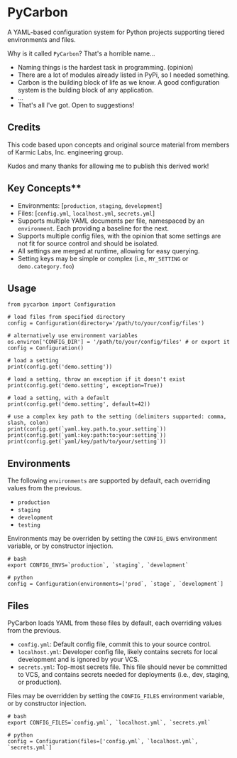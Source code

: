 # PyCarbon

A YAML-based configuration system for Python projects supporting tiered environments and files.

Why is it called `PyCarbon`? That's a horrible name...

* Naming things is the hardest task in programming. (opinion)
* There are a lot of modules already listed in PyPi, so I needed something.
* Carbon is the building block of life as we know. A good configuration system is the bulding block of any application.
* ...
* That's all I've got. Open to suggestions!

## Credits

This code based upon concepts and original source material from members of Karmic Labs, Inc. engineering group. 

Kudos and many thanks for allowing me to publish this derived work!

## Key Concepts**

* Environments: [`production`, `staging`, `development`]
* Files: [`config.yml`, `localhost.yml`, `secrets.yml`]
* Supports multiple YAML documents per file, namespaced by an `environment`. Each providing a baseline for the next.
* Supports multiple config files, with the opinion that some settings are not fit for source control and should be isolated.
* All settings are merged at runtime, allowing for easy querying.
* Setting keys may be simple or complex (i.e., `MY_SETTING` or `demo.category.foo`)

## Usage

```
from pycarbon import Configuration

# load files from specified directory
config = Configuration(directory='/path/to/your/config/files')

# alternatively use environment variables
os.environ['CONFIG_DIR'] = '/path/to/your/config/files' # or export it
config = Configuration()

# load a setting
print(config.get('demo.setting'))

# load a setting, throw an exception if it doesn't exist
print(config.get('demo.setting', exception=True))

# load a setting, with a default
print(config.get('demo.setting', default=42))

# use a complex key path to the setting (delimiters supported: comma, slash, colon)
print(config.get(`yaml.key.path.to.your.setting`))
print(config.get(`yaml:key:path:to:your:setting`))
print(config.get(`yaml/key/path/to/your/setting`))
```

## Environments

The following `environments` are supported by default, each overriding values from the previous.

* `production`
* `staging`
* `development`
* `testing`

Environments may be overriden by setting the `CONFIG_ENVS` environment variable, or by constructor injection.

```
# bash
export CONFIG_ENVS=`production`, `staging`, `development`
```

```
# python
config = Configuration(environments=['prod`, `stage`, `development`]
```

## Files

PyCarbon loads YAML from these files by default, each overriding values from the previous.

* `config.yml`: Default config file, commit this to your source control.
* `localhost.yml`: Developer config file, likely contains secrets for local development and is ignored by your VCS.
* `secrets.yml`: Top-most secrets file. This file should never be committed to VCS, and contains secrets needed for deployments (i.e., dev, staging, or production).

Files may be overridden by setting the `CONFIG_FILES` environment variable, or by constructor injection.

```
# bash
export CONFIG_FILES=`config.yml`, `localhost.yml`, `secrets.yml`
```

```
# python
config = Configuration(files=['config.yml`, `localhost.yml`, `secrets.yml`]
```
